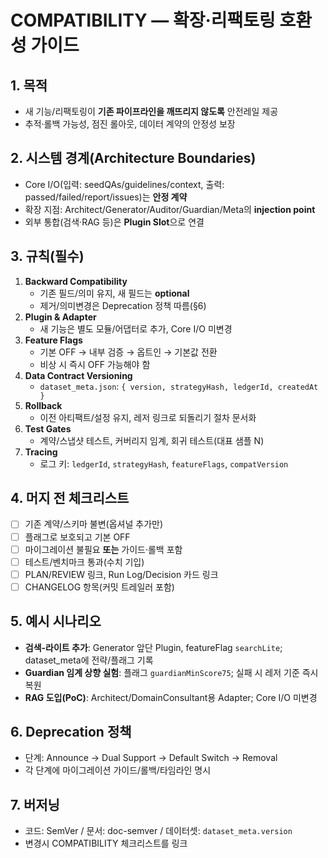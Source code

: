 # COMPATIBILITY — 확장·리팩토링 호환성 가이드

## 1. 목적
- 새 기능/리팩토링이 **기존 파이프라인을 깨뜨리지 않도록** 안전레일 제공
- 추적·롤백 가능성, 점진 롤아웃, 데이터 계약의 안정성 보장

## 2. 시스템 경계(Architecture Boundaries)
- Core I/O(입력: seedQAs/guidelines/context, 출력: passed/failed/report/issues)는 **안정 계약**
- 확장 지점: Architect/Generator/Auditor/Guardian/Meta의 **injection point**
- 외부 통합(검색·RAG 등)은 **Plugin Slot**으로 연결

## 3. 규칙(필수)
1) **Backward Compatibility**
   - 기존 필드/의미 유지, 새 필드는 **optional**
   - 제거/의미변경은 Deprecation 정책 따름(§6)
2) **Plugin & Adapter**
   - 새 기능은 별도 모듈/어댑터로 추가, Core I/O 미변경
3) **Feature Flags**
   - 기본 OFF → 내부 검증 → 옵트인 → 기본값 전환
   - 비상 시 즉시 OFF 가능해야 함
4) **Data Contract Versioning**
   - `dataset_meta.json`: `{ version, strategyHash, ledgerId, createdAt }`
5) **Rollback**
   - 이전 아티팩트/설정 유지, 레저 링크로 되돌리기 절차 문서화
6) **Test Gates**
   - 계약/스냅샷 테스트, 커버리지 임계, 회귀 테스트(대표 샘플 N)
7) **Tracing**
   - 로그 키: `ledgerId`, `strategyHash`, `featureFlags`, `compatVersion`

## 4. 머지 전 체크리스트
- [ ] 기존 계약/스키마 불변(옵셔널 추가만)
- [ ] 플래그로 보호되고 기본 OFF
- [ ] 마이그레이션 불필요 **또는** 가이드·롤백 포함
- [ ] 테스트/벤치마크 통과(수치 기입)
- [ ] PLAN/REVIEW 링크, Run Log/Decision 카드 링크
- [ ] CHANGELOG 항목(커밋 트레일러 포함)

## 5. 예시 시나리오
- **검색-라이트 추가**: Generator 앞단 Plugin, featureFlag `searchLite`; dataset_meta에 전략/플래그 기록
- **Guardian 임계 상향 실험**: 플래그 `guardianMinScore75`; 실패 시 레저 기준 즉시 복원
- **RAG 도입(PoC)**: Architect/DomainConsultant용 Adapter; Core I/O 미변경

## 6. Deprecation 정책
- 단계: Announce → Dual Support → Default Switch → Removal
- 각 단계에 마이그레이션 가이드/롤백/타임라인 명시

## 7. 버저닝
- 코드: SemVer / 문서: doc-semver / 데이터셋: `dataset_meta.version`
- 변경시 COMPATIBILITY 체크리스트를 링크